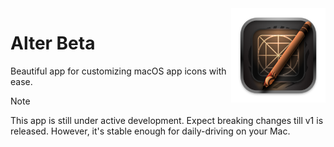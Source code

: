 <img src="assets/images/alter_icon.png" width="30%" height="30%" align="right" alt="Alter Icon">

# Alter Beta

Beautiful app for customizing macOS app icons with ease.

> [!NOTE]
> This app is still under active development. Expect breaking changes
till v1 is released. However, it's stable enough for daily-driving on your Mac.
